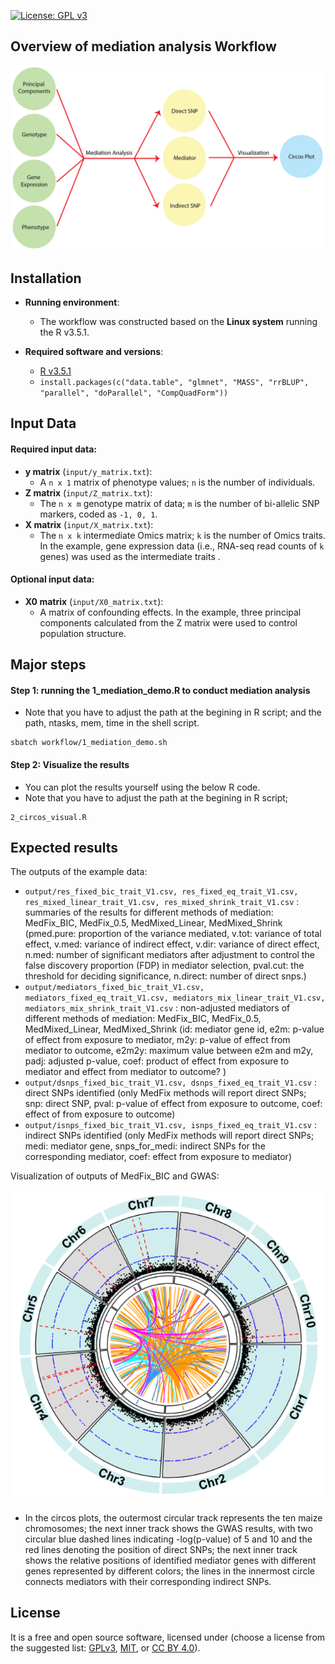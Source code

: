 [![License: GPL v3](https://img.shields.io/badge/License-GPL%20v3-blue.svg)](http://www.gnu.org/licenses/gpl-3.0)


## Overview of mediation analysis Workflow

![](graphs/mediation_work_flow.PNG)

## Installation

- __Running environment__: 
    - The workflow was constructed based on the __Linux system__ running the R v3.5.1.

- __Required software and versions__: 
    - [R v3.5.1](https://cran.r-project.org/)
    - `install.packages(c("data.table", "glmnet", "MASS", "rrBLUP", "parallel", "doParallel", "CompQuadForm"))`
        

## Input Data

#### Required input data:

- __y matrix__ (`input/y_matrix.txt`): 
  - A `n x 1` matrix of phenotype values; `n` is the number of individuals.
- __Z matrix__ (`input/Z_matrix.txt`): 
  - The `n x m` genotype matrix of  data; `m` is the number of bi-allelic SNP markers, coded as `-1, 0, 1`.
- __X matrix__ (`input/X_matrix.txt`): 
  - The `n x k` intermediate Omics matrix; `k` is the number of Omics traits. 
  In the example, gene expression data (i.e., RNA-seq read counts of `k` genes) was used as the intermediate traits .


#### Optional input data:
- __X0 matrix__ (`input/X0_matrix.txt`): 
  - A matrix of confounding effects. In the example, three principal components calculated from the Z matrix were used to control population structure.
  


## Major steps

#### Step 1: running the 1_mediation_demo.R to conduct mediation analysis
- Note that you have to adjust the path at the begining in R script; and the path, ntasks, mem, time in the shell script.

```
sbatch workflow/1_mediation_demo.sh
```

#### Step 2: Visualize the results

- You can plot the results yourself using the below R code.
- Note that you have to adjust the path at the begining in R script;

```
2_circos_visual.R
```


## Expected results

The outputs of the example data:  

- `output/res_fixed_bic_trait_V1.csv, res_fixed_eq_trait_V1.csv, res_mixed_linear_trait_V1.csv, res_mixed_shrink_trait_V1.csv` : summaries of the results for different methods of mediation: MedFix_BIC, MedFix_0.5, MedMixed_Linear, MedMixed_Shrink (pmed.pure: proportion of the variance mediated, v.tot: variance of total effect, v.med: variance of indirect effect, v.dir: variance of direct effect, n.med: number of significant mediators after adjustment to control the false discovery proportion (FDP) in mediator selection, pval.cut: the threshold for deciding significance, n.direct: number of direct snps.)
- `output/mediators_fixed_bic_trait_V1.csv, mediators_fixed_eq_trait_V1.csv, mediators_mix_linear_trait_V1.csv, mediators_mix_shrink_trait_V1.csv` : non-adjusted mediators of different methods of mediation: MedFix_BIC, MedFix_0.5, MedMixed_Linear, MedMixed_Shrink (id: mediator gene id, e2m: p-value of effect from exposure to mediator, m2y: p-value of effect from mediator to outcome, e2m2y: maximum value between e2m and m2y, padj: adjusted p-value, coef: product of effect from exposure to mediator and effect from mediator to outcome? )
- `output/dsnps_fixed_bic_trait_V1.csv, dsnps_fixed_eq_trait_V1.csv` : direct SNPs identified (only MedFix methods will report direct SNPs; snp: direct SNP, pval: p-value of effect from exposure to outcome, coef: effect of from exposure to outcome)
- `output/isnps_fixed_bic_trait_V1.csv, isnps_fixed_eq_trait_V1.csv` : indirect SNPs identified (only MedFix methods will report direct SNPs; medi: mediator gene, snps_for_medi: indirect SNPs for the corresponding mediator, coef: effect from exposure to mediator)


Visualization of outputs of MedFix_BIC and GWAS:

![](graphs/circos.PNG)

- In the circos plots, the outermost circular track represents the ten maize chromosomes; the next inner track shows the GWAS results, with two circular blue dashed lines indicating -log(p-value) of 5 and 10 and the red lines denoting the position of direct SNPs;
the next inner track shows the relative positions of identified mediator genes with different genes represented by different colors; the lines in the innermost circle connects mediators with their corresponding indirect SNPs.

## License
It is a free and open source software, licensed under []() (choose a license from the suggested list:  [GPLv3](https://github.com/github/choosealicense.com/blob/gh-pages/_licenses/gpl-3.0.txt), [MIT](https://github.com/github/choosealicense.com/blob/gh-pages/LICENSE.md), or [CC BY 4.0](https://github.com/github/choosealicense.com/blob/gh-pages/_licenses/cc-by-4.0.txt)).
